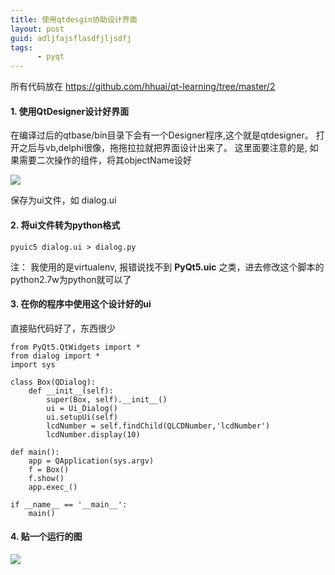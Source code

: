 ```yaml
---
title: 使用qtdesgin协助设计界面
layout: post
guid: adljfajsflasdfjljsdfj
tags: 
      - pyqt
---
```


所有代码放在
https://github.com/hhuai/qt-learning/tree/master/2

#### 1. 使用QtDesigner设计好界面

在编译过后的qtbase/bin目录下会有一个Designer程序,这个就是qtdesigner。 
打开之后与vb,delphi很像，拖拖拉拉就把界面设计出来了。
这里面要注意的是, 如果需要二次操作的组件，将其objectName设好

![](http://hhuaiblog.qiniudn.com/qt3.png)

保存为ui文件，如 dialog.ui

#### 2. 将ui文件转为python格式

```
pyuic5 dialog.ui > dialog.py
```
注：  我使用的是virtualenv, 报错说找不到 **PyQt5.uic** 之类，进去修改这个脚本的 python2.7w为python就可以了

#### 3. 在你的程序中使用这个设计好的ui

直接贴代码好了，东西很少

```
from PyQt5.QtWidgets import *
from dialog import *
import sys

class Box(QDialog):
    def __init__(self):
        super(Box, self).__init__()
        ui = Ui_Dialog() 
        ui.setupUi(self)
        lcdNumber = self.findChild(QLCDNumber,'lcdNumber')
        lcdNumber.display(10)

def main():
    app = QApplication(sys.argv)
    f = Box()
    f.show()
    app.exec_()
    
if __name__ == '__main__':
    main()  
```

#### 4. 贴一个运行的图

![](http://hhuaiblog.qiniudn.com/qt4.png)
